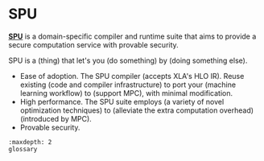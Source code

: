# SPU

[**SPU**](https://github.com/secretflow/spu) is a domain-specific compiler and runtime suite that aims to provide a secure computation service with provable security.

SPU is a (thing) that let's you (do something) by (doing something else).

- Ease of adoption. The SPU compiler (accepts XLA's HLO IR). Reuse existing (code and compiler infrastructure) to port your (machine learning workflow) to (support MPC), with minimal modification.
- High performance. The SPU suite employs (a variety of novel optimization techniques) to (alleviate the extra computation overhead) (introduced by MPC).
- Provable security.

```{toctree}
:maxdepth: 2
glossary
```
